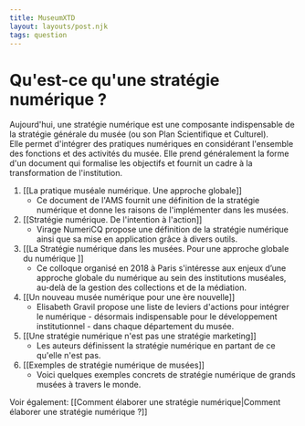 ```yaml
---
title: MuseumXTD
layout: layouts/post.njk
tags: question
---
```

# Qu'est-ce qu'une stratégie numérique ?

Aujourd'hui, une stratégie numérique est une composante indispensable de la stratégie générale du musée (ou son Plan Scientifique et Culturel).  
Elle permet d'intégrer des pratiques numériques en considérant l'ensemble des fonctions et des activités du musée.
Elle prend généralement la forme d'un document qui formalise les objectifs et fournit un cadre à la transformation de l'institution.
 
1. [[La pratique muséale numérique. Une approche globale]]
	- Ce document de l'AMS fournit une définition de la stratégie numérique et donne les raisons de l'implémenter dans les musées.
2. [[Stratégie numérique. De l'intention à l'action]] 
	- Virage NumeriCQ propose une définition de la stratégie numérique ainsi que sa mise en application grâce à divers outils. 
3. [[La Stratégie numérique dans les musées. Pour une approche globale du numérique ]]
	- Ce colloque organisé en 2018 à Paris s'intéresse aux enjeux d’une approche globale du numérique au sein des institutions muséales, au-delà de la gestion des collections et de la médiation.  
4. [[Un nouveau musée numérique pour une ère nouvelle]] 
	- Elisabeth Gravil propose une liste de leviers d'actions pour intégrer le numérique - désormais indispensable pour le développement institutionnel - dans chaque département du musée.  
5. [[Une stratégie numérique n'est pas une stratégie marketing]]
	- Les auteurs définissent la stratégie numérique en partant de ce qu'elle n'est pas. 
6. [[Exemples de stratégie numérique de musées]]
	- Voici quelques exemples concrets de stratégie numérique de grands musées à travers le monde. 


Voir également: [[Comment élaborer une stratégie numérique|Comment élaborer une stratégie numérique ?]]